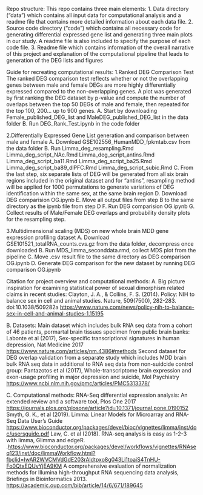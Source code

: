 Repo structure:
    This repo contains three main elements:
    1.	Data directory (“data”) which contains all input data for computational analysis and a readme file that contains more detailed information about each data file.
    2.	Source code directory (“code”) which contains all necessary code for generating differential expressed gene list and generating three main plots in our study. A readme file is also included to specify the purpose of each code file.
    3.	Readme file which contains information of the overall narrative of this project and explanation of the computational pipeline that leads to generation of the DEG lists and figures


Guide for recreating computational results:
   1.Ranked DEG Comparison Test
    The ranked DEG comparison test reflects whether or not the overlapping genes between male and female DEGs are more highly differentially expressed compared to the non-overlapping genes. A plot was generated by first ranking the DEG dataset by p-value and compute the number of overlaps between the top 50 DEGs of male and female, then repeated for the top 100, 200… up to 900 genes.
    A.	Start by downloading Female_published_DEG_list and MaleDEG_published_DEG_list in the data folder
    B.	Run DEG_Rank_Test.ipynb in the code folder
   
   2.Differentially Expressed Gene List generation and comparison between male and female
    A.	Download GSE102556_HumanMDD_fpkmtab.csv from the data folder
    B.	Run Limma_deg_resampling.Rmd
    Limma_deg_script_NAc.Rmd
    Limma_deg_script_antins.Rmd
    Limma_deg_script_ba11.Rmd
    Limma_deg_script_ba25.Rmd
    Limma_deg_script_ba89_dlPFC.Rmd
    Limma_deg_script_subic.Rmd
    C.	From the last step, six separate lists of DEG will be generated from all six brain regions included in the original dataset and for “antins”, resampling method will be applied for 1000 permutations to generate variations of DEG identification within the same sex, at the same brain region
    D.	Download DEG comparision OG.ipynb
    E.	Move all output files from step B to the same directory as the ipynb file from step D
    F.	Run DEG comparision OG.ipynb
    G.	Collect results of Male/Female DEG overlaps and probability density plots for the resampling step. 

   3.Multidimensional scaling (MDS) on new whole brain MDD gene expression profiling dataset
    A.	Download GSE101521_totalRNA_counts.cvs.gz from the data folder, decompress once downloaded
    B.	Run MDS_limma_seconddata.rmd, collect MDS plot from the pipeline
    C.	Move .csv result file to the same directory as DEG comparison OG.ipynb
    D.	Generate DEG comparison for the new dataset by running DEG comparison OG.ipynb 



Citation for project overview and computational methods:
   A. Big picture inspiration for examining statistical power of sexual dimorphism related claims in recent studies:
    Clayton, J. A., & Collins, F. S. (2014). Policy: NIH to balance sex in cell and animal studies. Nature, 509(7500), 282-283. doi:10.1038/509282a
    https://www.nature.com/news/policy-nih-to-balance-sex-in-cell-and-animal-studies-1.15195 

   B. Datasets: 
    Main dataset which includes bulk RNA seq data from a cohort of 46 patients, pormartal brain tissues specimen from public brain banks: 
    Labonte et al (2017), Sex-specific transcriptional signatures in human depression, Nat Medicine 2017 https://www.nature.com/articles/nm.4386#methods 
    Second dataset for DEG overlap validation from a separate study which includes MDD brain bulk RNA seq data in additional to RNA seq data from non-suidcide control group: 
    Pantazotos et al (2017), Whole-transcriptome brain expression and exon-usage profiling in major depression and suicide, Mol Psychiatry
    https://www.ncbi.nlm.nih.gov/pmc/articles/PMC5313378/

   C. Computational methods: 
    RNA-Seq differential expression analysis: An extended review and a software tool, Plos One 2017
    https://journals.plos.org/plosone/article?id=10.1371/journal.pone.0190152 
    Smyth, G. K., et al (2019).  Limma: Linear Models for Microarray and RNA-Seq Data User’s Guide
    https://www.bioconductor.org/packages/devel/bioc/vignettes/limma/inst/doc/usersguide.pdf
    Law, C. et al (2018). RNA-seq analysis is easy as 1-2-3 with limma, Glimma and edgeR. .https://www.bioconductor.org/packages/devel/workflows/vignettes/RNAseq123/inst/doc/limmaWorkflow.html?fbclid=IwAR2WVCMVdGdE203rAldtpxo8g043Li1toaiS4TnHU-Fo0QtxEQUvYjEA9KM
    A comprehensive evaluation of normalization methods for Illumina high-throughput RNA sequencing data analysis, Briefings in Bioinformatics 2013.  https://academic.oup.com/bib/article/14/6/671/189645
